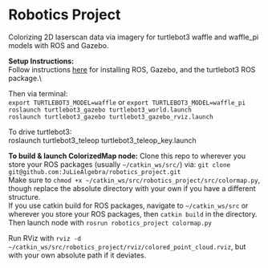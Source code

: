 # Robotics Project

Colorizing 2D laserscan data via imagery for turtlebot3 waffle and waffle_pi models with ROS and Gazebo.

**Setup Instructions:**\
Follow instructions [here](https://emanual.robotis.com/docs/en/platform/turtlebot3/quick-start/) for installing ROS, Gazebo, and the turtlebot3 ROS package.\

Then via terminal: \
`export TURTLEBOT3_MODEL=waffle`  or `export TURTLEBOT3_MODEL=waffle_pi` \
`roslaunch turtlebot3_gazebo turtlebot3_world.launch` \
`roslaunch turtlebot3_gazebo turtlebot3_gazebo_rviz.launch` 

To drive turtlebot3: \
roslaunch turtlebot3_teleop turtlebot3_teleop_key.launch 

**To build & launch ColorizedMap node:**
Clone this repo to wherever you store your ROS packages (usually `~/catkin_ws/src/`) via: `git clone git@github.com:JuLieAlgebra/robotics_project.git` \
Make sure to `chmod +x ~/catkin_ws/src/robotics_project/src/colormap.py`, though replace the absolute directory with your own if you have a different structure. \
If you use catkin build for ROS packages, navigate to `~/catkin_ws/src` or wherever you store your ROS packages, then `catkin build` in the directory. \
Then launch node with `rosrun robotics_project colormap.py` 

Run RViz with `rviz -d ~/catkin_ws/src/robotics_project/rviz/colored_point_cloud.rviz`, but with your own absolute path if it deviates.
<!-- **To see camera data**
In order to see raw RGB camera data from waffle turtlebot3 in RVIZ, navigate to RVIZ after it opens from last command:\
- click `add` (bottom left button in RVIZ) \
- Go to `by topic` on top right of pop-up window, then
-> `/camera` -> `/rgb` -> `/image_raw` -> `Image` \

**To see Colorized Map data**
In order to see the output colorized map in RVIZ, navigate to RVIZ after it opens from rviz launch command: \
- click `add` (bottom left button in RVIZ)\
- Go to `by topic` on top right of pop-up window, then
-> `/colorized_map` -> `PointCloud`

If the Intensity channel of the colorized_map RVIZ topic is set to anything but `RGB`, click on the drop down menu associated with the Intensity box, then set it. The robot updates its lidar map only upon moving 0.5 meters from its last position, by default, so drive around with teleop and see what you get! -->